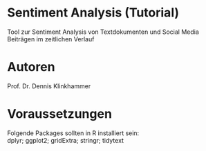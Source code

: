 # Sentiment Analysis (Tutorial)
Tool zur Sentiment Analysis von Textdokumenten und Social Media Beiträgen im zeitlichen Verlauf

# Autoren
Prof. Dr. Dennis Klinkhammer

# Voraussetzungen
Folgende Packages sollten in R installiert sein:<br>
dplyr; ggplot2; gridExtra; stringr; tidytext
